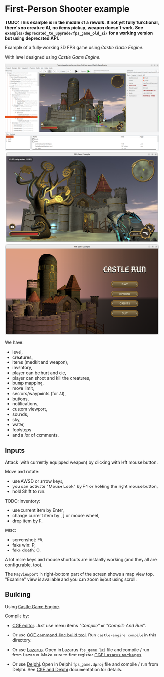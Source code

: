 # First-Person Shooter example

**TODO: This example is in the middle of a rework. It not yet fully functional, there's no creature AI, no items pickup, weapon doesn't work. See `examples/deprecated_to_upgrade/fps_game_old_ai/` for a working version but using deprecated API.**

Example of a fully-working 3D FPS game using _Castle Game Engine_.

With level designed using _Castle Game Engine_.

![Screenshot working in editor](screenshot_editor.png)
![Screenshot 2](screenshot_2.png)
![Screenshot](screenshot.png)

We have:

- level,
- creatures,
- items (medkit and weapon),
- inventory,
- player can be hurt and die,
- player can shoot and kill the creatures,
- bump mapping,
- move limit,
- sectors/waypoints (for AI),
- buttons,
- notifications,
- custom viewport,
- sounds,
- sky,
- water,
- footsteps
- and a *lot* of comments.

## Inputs

Attack (with currently equipped weapon) by clicking with left mouse button.

Move and rotate:

- use AWSD or arrow keys,
- you can activate "Mouse Look" by F4 or holding the right mouse button,
- hold Shift to run.

TODO: Inventory:

- use current item by Enter,
- change current item by [ ] or mouse wheel,
- drop item by R.

Misc:

- screenshot: F5.
- fake win: P,
- fake death: O.

A lot more keys and mouse shortcuts are instantly working
(and they all are configurable, too).

The `MapViewport` in right-bottom part of the screen shows a map view top.
"Examine" view is available and you can zoom in/out using scroll.

## Building

Using [Castle Game Engine](https://castle-engine.io/).

Compile by:

- [CGE editor](https://castle-engine.io/editor). Just use menu items _"Compile"_ or _"Compile And Run"_.

- Or use [CGE command-line build tool](https://castle-engine.io/build_tool). Run `castle-engine compile` in this directory.

- Or use [Lazarus](https://www.lazarus-ide.org/). Open in Lazarus `fps_game.lpi` file and compile / run from Lazarus. Make sure to first register [CGE Lazarus packages](https://castle-engine.io/lazarus).

- Or use [Delphi](https://www.embarcadero.com/products/Delphi). Open in Delphi `fps_game.dproj` file and compile / run from Delphi. See [CGE and Delphi](https://castle-engine.io/delphi) documentation for details.

